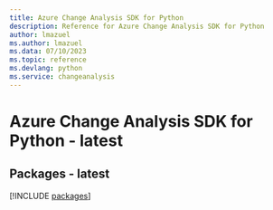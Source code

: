 ```yaml
---
title: Azure Change Analysis SDK for Python
description: Reference for Azure Change Analysis SDK for Python
author: lmazuel
ms.author: lmazuel
ms.data: 07/10/2023
ms.topic: reference
ms.devlang: python
ms.service: changeanalysis
---
```

# Azure Change Analysis SDK for Python - latest
## Packages - latest
[!INCLUDE [packages](change-analysis-index.md)]